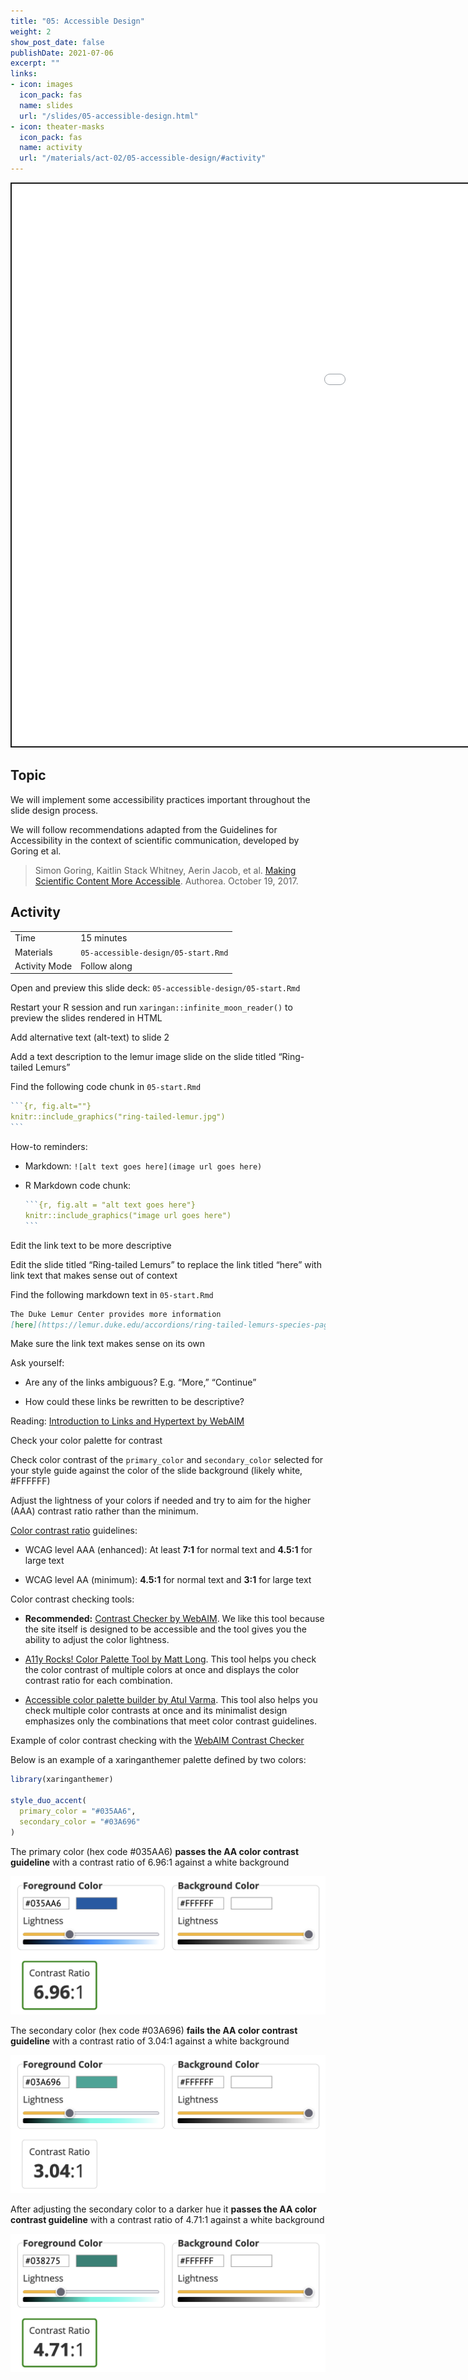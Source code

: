 ```yaml
---
title: "05: Accessible Design"
weight: 2
show_post_date: false
publishDate: 2021-07-06
excerpt: ""
links:
- icon: images
  icon_pack: fas
  name: slides
  url: "/slides/05-accessible-design.html"
- icon: theater-masks
  icon_pack: fas
  name: activity
  url: "/materials/act-02/05-accessible-design/#activity"
---
```


<script src="{{< blogdown/postref >}}index_files/clipboard/clipboard.min.js"></script>
<link href="{{< blogdown/postref >}}index_files/xaringanExtra-clipboard/xaringanExtra-clipboard.css" rel="stylesheet" />
<script src="{{< blogdown/postref >}}index_files/xaringanExtra-clipboard/xaringanExtra-clipboard.js"></script>
<script>window.xaringanExtraClipboard(null, {"button":"Copy Code","success":"Copied!","error":"Press Ctrl+C to Copy"})</script>
<script src="{{< blogdown/postref >}}index_files/fitvids/fitvids.min.js"></script>
<div class="shareagain" style="min-width:300px;margin:1em auto;">
<iframe src="/slides/05-accessible-design.html" width="1600" height="900" style="border:2px solid currentColor;" loading="lazy" allowfullscreen></iframe>
<script>fitvids('.shareagain', {players: 'iframe'});</script>
</div>

## Topic

We will implement some accessibility practices important throughout the slide design process.

We will follow recommendations adapted from the Guidelines for Accessibility in the context of scientific communication, developed by Goring et al.

> Simon Goring, Kaitlin Stack Whitney, Aerin Jacob, et al. [Making Scientific Content More Accessible](https://www.authorea.com/users/152134/articles/206076-making-scientific-content-more-accessible). Authorea. October 19, 2017.

## Activity

<div class="activity-table">

|               |                                     |
|:--------------|:------------------------------------|
| Time          | 15 minutes                          |
| Materials     | `05-accessible-design/05-start.Rmd` |
| Activity Mode | Follow along                        |

</div>

<div class="activity-step">

Open and preview this slide deck: `05-accessible-design/05-start.Rmd`

Restart your R session and run `xaringan::infinite_moon_reader()` to preview the slides rendered in HTML

</div>

<div class="activity-step">

Add alternative text (alt-text) to slide 2

Add a text description to the lemur image slide on the slide titled “Ring-tailed Lemurs”

Find the following code chunk in `05-start.Rmd`

```` r
```{r, fig.alt=""}
knitr::include_graphics("ring-tailed-lemur.jpg")
```
````

How-to reminders:

-   Markdown: `![alt text goes here](image url goes here)`

-   R Markdown code chunk:

    ```` r
    ```{r, fig.alt = "alt text goes here"}
    knitr::include_graphics("image url goes here")
    ```
    ````

</div>

<div class="activity-step">

Edit the link text to be more descriptive

Edit the slide titled “Ring-tailed Lemurs” to replace the link titled “here” with link text that makes sense out of context

Find the following markdown text in `05-start.Rmd`

``` md
The Duke Lemur Center provides more information 
[here](https://lemur.duke.edu/accordions/ring-tailed-lemurs-species-page/)
```

Make sure the link text makes sense on its own

Ask yourself:

-   Are any of the links ambiguous? E.g. “More,” “Continue”

-   How could these links be rewritten to be descriptive?

Reading: [Introduction to Links and Hypertext by WebAIM](https://webaim.org/techniques/hypertext/#screen_readers)

</div>

<div class="activity-step">

Check your color palette for contrast

Check color contrast of the `primary_color` and `secondary_color` selected for your style guide against the color of the slide background (likely white, \#FFFFFF)

Adjust the lightness of your colors if needed and try to aim for the higher (AAA) contrast ratio rather than the minimum.

[Color contrast ratio](https://webaim.org/articles/contrast/#ratio) guidelines:

-   WCAG level AAA (enhanced): At least **7:1** for normal text and **4.5:1** for large text

-   WCAG level AA (minimum): **4.5:1** for normal text and **3:1** for large text

Color contrast checking tools:

-   **Recommended:** [Contrast Checker by WebAIM](https://webaim.org/resources/contrastchecker/). We like this tool because the site itself is designed to be accessible and the tool gives you the ability to adjust the color lightness.

-   [A11y Rocks! Color Palette Tool by Matt Long](http://a11yrocks.com/colorPalette/). This tool helps you check the color contrast of multiple colors at once and displays the color contrast ratio for each combination.

-   [Accessible color palette builder by Atul Varma](https://toolness.github.io/accessible-color-matrix/). This tool also helps you check multiple color contrasts at once and its minimalist design emphasizes only the combinations that meet color contrast guidelines.

</div>

<div class="activity-step">

Example of color contrast checking with the [WebAIM Contrast Checker](https://webaim.org/resources/contrastchecker/)

Below is an example of a <span class="pkg">xaringanthemer</span> palette defined by two colors:

``` r
library(xaringanthemer)

style_duo_accent(
  primary_color = "#035AA6",
  secondary_color = "#03A696"
)
```

The primary color (hex code \#035AA6) **passes the AA color contrast guideline** with a contrast ratio of 6.96:1 against a white background

![A foreground color blue with hex code \#035AA6 has a contrast ratio of 6.96:1 against a white background. It passes AA guidelines](contrast-check-blue.png)

The secondary color (hex code \#03A696) **fails the AA color contrast guideline** with a contrast ratio of 3.04:1 against a white background

![A foreground color green with hex code \#03A696 has a contrast ratio of 3.04:1 against a white background. It fails AA guidelines](contrast-check-green-fail.png)

After adjusting the secondary color to a darker hue it **passes the AA color contrast guideline** with a contrast ratio of 4.71:1 against a white background

![An adjusted foreground color of green with hex code \#038275 has a contrast ratio of 4.71:1 against a white background. It passes AA guidelines](contrast-check-green-pass.png)

</div>
